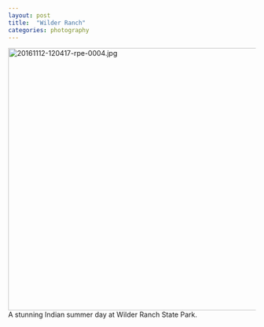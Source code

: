```yaml
---
layout: post
title:  "Wilder Ranch"
categories: photography
---
```

<a data-flickr-embed="true"  href="https://www.flickr.com/photos/41695401@N00/30969990055/in/dateposted-public/" title="20161112-120417-rpe-0004.jpg"><img src="https://c8.staticflickr.com/6/5529/30969990055_054b2b10ef_c.jpg" width="800" height="534" alt="20161112-120417-rpe-0004.jpg"></a><script async src="//embedr.flickr.com/assets/client-code.js" charset="utf-8"></script>
A stunning Indian summer day at Wilder Ranch State Park.

